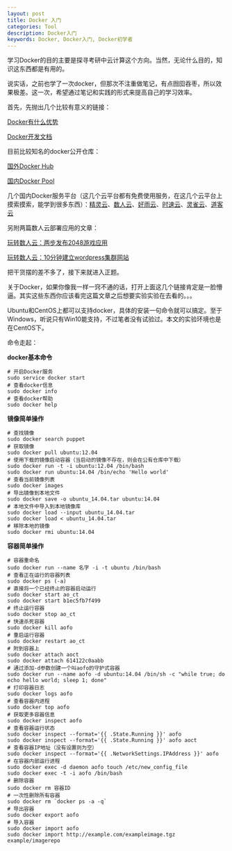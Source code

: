 ```yaml
---
layout: post
title: Docker 入门
categories: Tool
description: Docker入门
keywords: Docker, Docker入门, Docker初学者
---
```


学习Docker的目的主要是探寻考研中云计算这个方向。当然，无论什么目的，知识这东西都是有用的。

说实话，之前也学了一次docker，但那次不注重做笔记，有点囫囵吞枣，所以效果极差。这一次，希望通过笔记和实践的形式来提高自己的学习效率。

首先，先抛出几个比较有意义的链接：

[Docker有什么优势](https://www.zhihu.com/question/22871084/answer/88293837)

[Docker开发文档](https://docs.docker.com/)

目前比较知名的docker公开仓库：

[国外Docker Hub](https://hub.docker.com)

[国内Docker Pool](http://www.dockerpool.com)

几个国内Docker服务平台（这几个云平台都有免费使用服务，在这几个云平台上摸索摸索，能学到很多东西）：[精灵云](https://www.ghostcloud.cn/home/home.html)、[数人云](https://www.shurenyun.com/)、[好雨云](https://www.goodrain.com/)、[时速云](https://www.tenxcloud.com/)、[灵雀云](http://www.alauda.cn/)、[道客云](https://www.daocloud.io/)

另附两篇数人云部署应用的文章：

[玩转数人云：两步发布2048游戏应用](http://www.jingyuyun.com/article/2157.html)

[玩转数人云：10分钟建立wordpress集群网站](http://blog.dataman-inc.com/20151119-shurenyun-wordpress/)

把干货摆的差不多了，接下来就进入正题。

关于Docker，如果你像我一样一窍不通的话，打开上面这几个链接肯定是一脸懵逼。其实这些东西你应该看完这篇文章之后想要实验实验在去看的。。。

Ubuntu和CentOS上都可以支持docker，具体的安装一句命令就可以搞定。至于Windows，听说只有Win10能支持，不过笔者没有试验过。本文的实验环境也是在CentOS下。

命令走起：

**docker基本命令**

```shell
# 开启Docker服务
sudo service docker start
# 查看docker信息
sudo docker info
# 查看docker帮助
sudo docker help
```

**镜像简单操作**

```shell
# 查找镜像
sudo docker search puppet
# 获取镜像
sudo docker pull ubuntu:12.04
# 使用下载的镜像启动容器（当启动的镜像不存在，则会在公有仓库中下载）
sudo docker run -t -i ubuntu:12.04 /bin/bash
sudo docker run ubuntu:14.04 /bin/echo 'Hello world'
# 查看当前镜像列表
sudo docker images
# 导出镜像到本地文件
sudo docker save -o ubuntu_14.04.tar ubuntu:14.04
# 本地文件中导入到本地镜像库
sudo docker load --input ubuntu_14.04.tar
sudo docker load < ubuntu_14.04.tar
# 移除本地的镜像
sudo docker rmi ubuntu:14.04
```

**容器简单操作**

```shell
# 容器重命名
sudo docker run --name 名字 -i -t ubuntu /bin/bash
# 查看正在运行的容器列表
sudo docker ps (-a)
# 直接将一个已经终止的容器启动运行
sudo docker start ao_ct
sudo docker start b1ec5fb7f499
# 终止运行容器
sudo docker stop ao_ct
# 快速杀死容器
sudo docker kill aofo
# 重启运行容器
sudo docker restart ao_ct
# 附到容器上
sudo docker attach aoct
sudo docker attach 614122c0aabb
# 通过添加-d参数创建一个叫aofo的守护式容器
sudo docker run --name aofo -d ubuntu:14.04 /bin/sh -c "while true; do echo hello world; sleep 1; done"
# 打印容器日志
sudo docker logs aofo
# 查看容器内进程
sudo docker top aofo
# 获取更多容器信息
sudo docker inspect aofo
# 查看容器运行状态
sudo docker inspect --format='{{ .State.Running }}' aofo
sudo docker inspect --format='{{ .State.Running }}' aofo aoct
# 查看容器IP地址（没有设置则为空）
sudo docker inspect --format='{{ .NetworkSettings.IPAddress }}' aofo
# 在容器内部运行进程
sudo docker exec -d daemon aofo touch /etc/new_config_file
sudo docker exec -t -i aofo /bin/bash
# 删除容器
sudo docker rm 容器ID
# 一次性删除所有容器
sudo docker rm `docker ps -a -q`
# 导出容器
sudo docker export aofo
# 导入容器
sudo docker import aofo
sudo docker import http://example.com/exampleimage.tgz example/imagerepo
```
